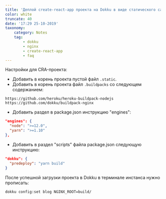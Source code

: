 ```yaml
---
title: 'Деплой create-react-app проекта на Dokku в виде статического сайта'
color: white
truncate: 40
date: '17:29 25-10-2019'
taxonomy:
    category: Notes
    tag:
        - dokku
        - nginx
        - create-react-app
        - faq
---
```


Настройки для CRA-проекта:
- Добавить в корень проекта пустой файл ```.static```.
- Добавить в корень проекта файл ```.buildpacks``` со следующем содержанием:
```
https://github.com/heroku/heroku-buildpack-nodejs
https://github.com/dokku/buildpack-nginx
```
- Добавить раздел в package.json инструкцию "engines":
```json
"engines": {
  "node": ">=12.0",
  "yarn": ">=1.10"
},
```
- Добавить в раздел "scripts" файла package.json следующую инструкцию:
```json
"dokku": {
  "predeploy": "yarn build"
} 
```

После успешной загрузки проекта в Dokku в терминале инстанса нужно прописать:
```bash
dokku config:set blog NGINX_ROOT=build/
```

